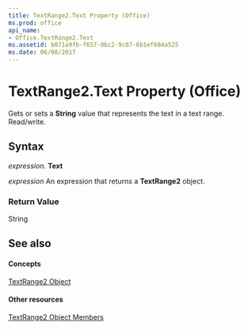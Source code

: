 ```yaml
---
title: TextRange2.Text Property (Office)
ms.prod: office
api_name:
- Office.TextRange2.Text
ms.assetid: b071a9fb-f657-0bc2-9c07-6b1ef604a525
ms.date: 06/08/2017
---
```



# TextRange2.Text Property (Office)

Gets or sets a **String** value that represents the text in a text range. Read/write.


## Syntax

 _expression_. **Text**

 _expression_ An expression that returns a **TextRange2** object.


### Return Value

String


## See also


#### Concepts


[TextRange2 Object](textrange2-object-office.md)
#### Other resources


[TextRange2 Object Members](textrange2-members-office.md)

